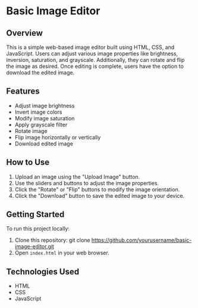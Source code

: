 # Basic Image Editor

## Overview
This is a simple web-based image editor built using HTML, CSS, and JavaScript. Users can adjust various image properties like brightness, inversion, saturation, and grayscale. Additionally, they can rotate and flip the image as desired. Once editing is complete, users have the option to download the edited image.

## Features
- Adjust image brightness
- Invert image colors
- Modify image saturation
- Apply grayscale filter
- Rotate image
- Flip image horizontally or vertically
- Download edited image

## How to Use
1. Upload an image using the "Upload Image" button.
2. Use the sliders and buttons to adjust the image properties.
3. Click the "Rotate" or "Flip" buttons to modify the image orientation.
4. Click the "Download" button to save the edited image to your device.

## Getting Started
To run this project locally:
1. Clone this repository:
git clone https://github.com/yourusername/basic-image-editor.git
2. Open `index.html` in your web browser.

## Technologies Used
- HTML
- CSS
- JavaScript


